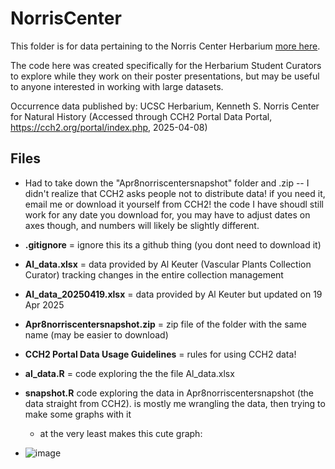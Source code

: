 # NorrisCenter

This folder is for data pertaining to the Norris Center Herbarium [more here](https://norriscenter.ucsc.edu/collections/).

The code here was created specifically for the Herbarium Student Curators to explore while they work on their poster presentations, but may be useful to anyone interested in working with large datasets.

Occurrence data published by: UCSC Herbarium, Kenneth S. Norris Center for Natural History (Accessed through
CCH2 Portal Data Portal, https://cch2.org/portal/index.php, 2025-04-08)

## Files

- Had to take down the "Apr8norriscentersnapshot" folder and .zip -- I didn't realize that CCH2 asks people not to distribute data! if you need it, email me or download it yourself from CCH2! the code I have shoudl still work for any date you download for, you may have to adjust dates on axes though, and numbers will likely be slightly different.

- **.gitignore** = ignore this its a github thing (you dont need to download it)

- **Al_data.xlsx** = data provided by Al Keuter (Vascular Plants Collection Curator) tracking changes in the entire collection management

- **Al_data_20250419.xlsx** = data provided by Al Keuter but updated on 19 Apr 2025

- **Apr8norriscentersnapshot.zip** = zip file of the folder with the same name (may be easier to download)

- **CCH2 Portal Data Usage Guidelines** = rules for using CCH2 data!

- **al_data.R** = code exploring the the file Al_data.xlsx

- **snapshot.R** code exploring the data in Apr8norriscentersnapshot (the data straight from CCH2). is mostly me wrangling the data, then trying to make some graphs with it

    - at the very least makes this cute graph:
- ![image](https://github.com/user-attachments/assets/d944309a-9342-4d7f-91a9-692150f56ab2)
